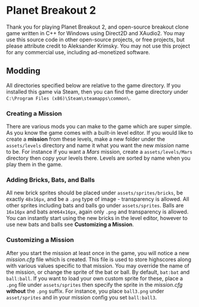 # Planet Breakout 2

Thank you for playing Planet Breakout 2, and open-source breakout clone game written in C++ for Windows using Direct2D and XAudio2. You may use this source code in other open-source projects, or free projects, but please attribute credit to Aleksander Krimsky. You may not use this project for any commercial use, including ad-monetized software. 


## Modding 
All directories specified below are relative to the game directory. If you installed this game via Steam, then you can find the game directory under `C:\Program Files (x86)\Steam\steamapps\common\`.

### Creating a Mission
There are various mods you can make to the game which are super simple. As you know the game comes with a built-in level editor. If you would like to create a **mission** from these levels, make a new folder under the `assets/levels` directory and name it what you want the new *mission* name to be. For instance if you want a *Mars* mission, create a `assets/levels/Mars` directory then copy your levels there. Levels are sorted by name when you play them in the game.  

### Adding Bricks, Bats, and Balls
All new brick sprites should be placed under `assets/sprites/bricks`, be exactly `48x16px`, and be a `.png` type of image - transparency is allowed. All other sprites including bats and balls go under `assets/sprites`. Balls are `16x16px` and bats are`64x16px`, again only `.png` and transparency is allowed. You can instantly start using the new bricks in the level editor, however to use new bats and balls see **Customizing a Mission**.

### Customizing a Mission
After you start the mission at least once in the game, you will notice a new *mission.cfg* file which is created. This file is used to store highscores along with various values specific to that mission. You may override the name of the mission, or change the sprite of the bat or ball. By default, `bat:bat` and `ball:ball`. If you want to load your own custom sprite for these, place a `.png` file under `assets/sprites` then specify the sprite in the *mission.cfg* **without** the `.png` suffix. For instance, you place `ball3.png` under `asset/sprites` and in your mission config you set `ball:ball3`.

